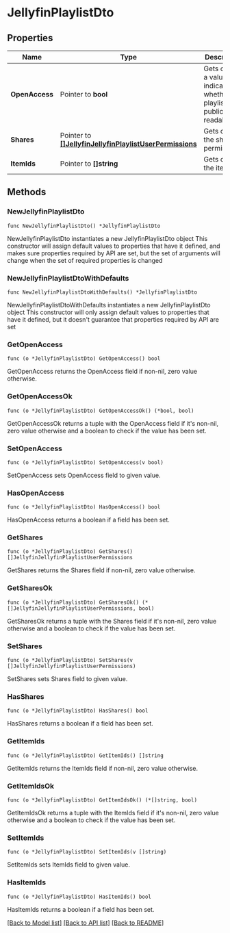 # JellyfinPlaylistDto

## Properties

Name | Type | Description | Notes
------------ | ------------- | ------------- | -------------
**OpenAccess** | Pointer to **bool** | Gets or sets a value indicating whether the playlist is publicly readable. | [optional] 
**Shares** | Pointer to [**[]JellyfinJellyfinPlaylistUserPermissions**](JellyfinJellyfinPlaylistUserPermissions.md) | Gets or sets the share permissions. | [optional] 
**ItemIds** | Pointer to **[]string** | Gets or sets the item ids. | [optional] 

## Methods

### NewJellyfinPlaylistDto

`func NewJellyfinPlaylistDto() *JellyfinPlaylistDto`

NewJellyfinPlaylistDto instantiates a new JellyfinPlaylistDto object
This constructor will assign default values to properties that have it defined,
and makes sure properties required by API are set, but the set of arguments
will change when the set of required properties is changed

### NewJellyfinPlaylistDtoWithDefaults

`func NewJellyfinPlaylistDtoWithDefaults() *JellyfinPlaylistDto`

NewJellyfinPlaylistDtoWithDefaults instantiates a new JellyfinPlaylistDto object
This constructor will only assign default values to properties that have it defined,
but it doesn't guarantee that properties required by API are set

### GetOpenAccess

`func (o *JellyfinPlaylistDto) GetOpenAccess() bool`

GetOpenAccess returns the OpenAccess field if non-nil, zero value otherwise.

### GetOpenAccessOk

`func (o *JellyfinPlaylistDto) GetOpenAccessOk() (*bool, bool)`

GetOpenAccessOk returns a tuple with the OpenAccess field if it's non-nil, zero value otherwise
and a boolean to check if the value has been set.

### SetOpenAccess

`func (o *JellyfinPlaylistDto) SetOpenAccess(v bool)`

SetOpenAccess sets OpenAccess field to given value.

### HasOpenAccess

`func (o *JellyfinPlaylistDto) HasOpenAccess() bool`

HasOpenAccess returns a boolean if a field has been set.

### GetShares

`func (o *JellyfinPlaylistDto) GetShares() []JellyfinJellyfinPlaylistUserPermissions`

GetShares returns the Shares field if non-nil, zero value otherwise.

### GetSharesOk

`func (o *JellyfinPlaylistDto) GetSharesOk() (*[]JellyfinJellyfinPlaylistUserPermissions, bool)`

GetSharesOk returns a tuple with the Shares field if it's non-nil, zero value otherwise
and a boolean to check if the value has been set.

### SetShares

`func (o *JellyfinPlaylistDto) SetShares(v []JellyfinJellyfinPlaylistUserPermissions)`

SetShares sets Shares field to given value.

### HasShares

`func (o *JellyfinPlaylistDto) HasShares() bool`

HasShares returns a boolean if a field has been set.

### GetItemIds

`func (o *JellyfinPlaylistDto) GetItemIds() []string`

GetItemIds returns the ItemIds field if non-nil, zero value otherwise.

### GetItemIdsOk

`func (o *JellyfinPlaylistDto) GetItemIdsOk() (*[]string, bool)`

GetItemIdsOk returns a tuple with the ItemIds field if it's non-nil, zero value otherwise
and a boolean to check if the value has been set.

### SetItemIds

`func (o *JellyfinPlaylistDto) SetItemIds(v []string)`

SetItemIds sets ItemIds field to given value.

### HasItemIds

`func (o *JellyfinPlaylistDto) HasItemIds() bool`

HasItemIds returns a boolean if a field has been set.


[[Back to Model list]](../README.md#documentation-for-models) [[Back to API list]](../README.md#documentation-for-api-endpoints) [[Back to README]](../README.md)


